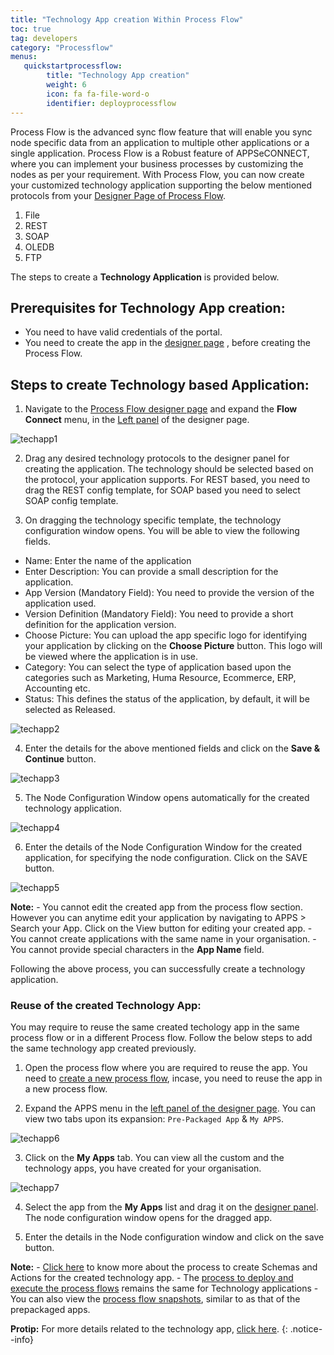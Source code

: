 ```yaml
---
title: "Technology App creation Within Process Flow"
toc: true
tag: developers
category: "Processflow"
menus: 
   quickstartprocessflow:
        title: "Technology App creation"
        weight: 6
        icon: fa fa-file-word-o
        identifier: deployprocessflow
---
```


Process Flow is the advanced sync flow feature that will enable you sync node specific data from an application to multiple other applications or a single application. Process Flow is a Robust feature of APPSeCONNECT, where you can implement your business processes by customizing the nodes as per your requirement.
With Process Flow, you can now create your customized technology application supporting the below mentioned protocols from your [Designer Page of Process Flow](/processflow/designer-processflow/).

1) File
2) REST
3) SOAP
4) OLEDB
5) FTP

The steps to create a **Technology Application** is provided below.

## Prerequisites for Technology App creation:

 - You need to have valid credentials of the portal.
 - You need to create the app in the [designer page](/processflow/designer-processflow/) , before creating the Process Flow.

## Steps to create Technology based Application:

1) Navigate to the [Process Flow designer page](/processflow/designer-processflow/) and expand the **Flow Connect** menu, in the [Left panel](/processflow/designer-processflow/#process-flow-left-panel) of the designer page.

![techapp1](\staticfiles\processflow\media\techapp1.png)

2) Drag any desired technology protocols to the designer panel for creating the application. The technology should be selected based on the protocol, your application supports. For REST based, you need to drag the REST config template, for SOAP based you need to select SOAP config template.

3) On dragging the technology specific template, the technology configuration window opens. You will be able to view the following fields.

- Name: Enter the name of the application 
- Enter Description: You can provide a small description for the application.
- App Version (Mandatory Field): You need to provide the version of the application used.
- Version Definition (Mandatory Field): You need to provide a short definition for the application version.
- Choose Picture: You can upload the app specific logo for identifying your application by clicking on the **Choose Picture** button. This logo will be viewed where the application is in use.
- Category: You can select the type of application based upon the categories such as Marketing, Huma Resource, Ecommerce, ERP, Accounting etc.
- Status: This defines the status of the application, by default, it will be selected as Released. 

![techapp2](\staticfiles\processflow\media\techapp2.png)

4) Enter the details for the above mentioned fields and click on the **Save & Continue** button.

![techapp3](\staticfiles\processflow\media\techapp3.png)

5) The Node Configuration Window opens automatically for the created technology application.

![techapp4](\staticfiles\processflow\media\techapp4.png)

6) Enter the details of the Node Configuration Window for the created application, for specifying the node configuration. Click on the SAVE button.

![techapp5](\staticfiles\processflow\media\techapp5.png)

**Note:**
    - You cannot edit the created app from the process flow section. However you can anytime edit your application by navigating to APPS > Search your App. Click on the View button for editing your created app.
    - You cannot create applications with the same name in your organisation.
    - You cannot provide special characters in the **App Name** field.

Following the above process, you can successfully create a technology application.


### Reuse of the created Technology App:

You may require to reuse the same created techology app in the same process flow or in a different Process flow. Follow the below steps to add the same technology app created previously.

1) Open the process flow where you are required to reuse the app. You need to [create a new process flow](/processflow/creating-processflow/#steps-to-create-a-process-flows), incase, you need to reuse the app in a new process flow. 

2) Expand the APPS menu in the [left panel of the designer page](/processflow/designer-processflow/#process-flow-left-panel). You can view two tabs upon its expansion: `Pre-Packaged App` & `My APPS`.

![techapp6](\staticfiles\processflow\media\techapp6.png)

3) Click on the **My Apps** tab. You can view all the custom and the technology apps, you have created for your organisation.

![techapp7](\staticfiles\processflow\media\techapp7.png)

4) Select the app from the **My Apps** list and drag it on the [designer panel](/processflow/designer-processflow/#process-flow-designer-view). The node configuration window opens for the dragged app.

5) Enter the details in the Node configuration window and click on the save button.

**Note:**
    - [Click here](/processflow/adding-schema-actions/) to know more about the process to create Schemas and Actions for the created technology app.
    - The [process to deploy and execute the process flows](/processflow/deploying-and-executing-processfloww/) remains the same for Technology applications
    - You can also view the [process flow snapshots](/processflow/snapshot-processflow/), similar to as that of the prepackaged apps.
    
**Protip:** For more details related to the technology app, [click here](/connectors/Overview-of-technology-connectors/).
 {: .notice--info}